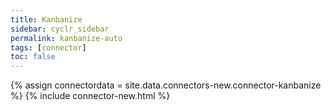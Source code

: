 ```yaml
---
title: Kanbanize
sidebar: cyclr_sidebar
permalink: kanbanize-auto
tags: [connector]
toc: false
---
```

{% assign connectordata = site.data.connectors-new.connector-kanbanize %}
{% include connector-new.html %}	